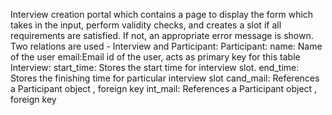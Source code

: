 Interview creation portal which contains a page to display the form which takes in the input, perform validity checks, and creates a slot if all requirements are satisfied. If not, an appropriate error message is shown. 
Two relations are used - Interview and Participant:
Participant:
  name: Name of the user
  email:Email id of the user, acts as primary key for this table
Interview:
  start_time: Stores the start time for interview slot. 
  end_time: Stores the finishing time for particular interview slot
  cand_mail: References a Participant object , foreign key
  int_mail: References a Participant object , foreign key

